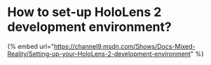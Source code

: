 # How to  set-up HoloLens 2 development environment?

{% embed url="https://channel9.msdn.com/Shows/Docs-Mixed-Reality/Setting-up-your-HoloLens-2-development-environment" %}



